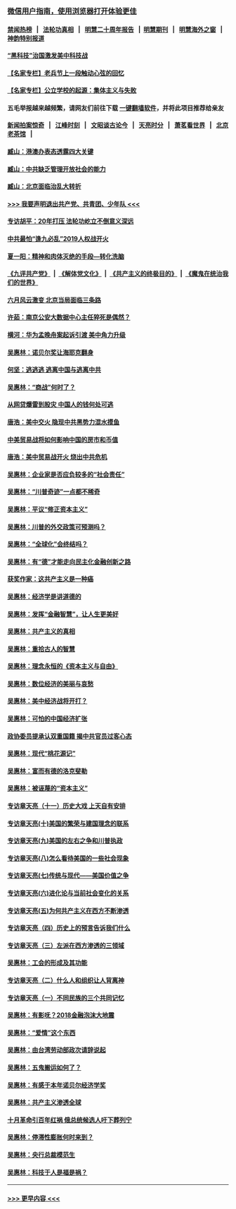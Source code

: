 ### [微信用户指南，使用浏览器打开体验更佳](https://github.com/gfw-breaker/banned-news1/blob/master/indexes/wechat-guide.md?t=0)
#### [禁闻热榜](热点新闻.md?t=0)  &nbsp;&nbsp;|&nbsp;&nbsp; [法轮功真相](https://github.com/gfw-breaker/truth/blob/master/README.md?t=0) &nbsp;&nbsp;|&nbsp;&nbsp; [明慧二十周年报告](https://github.com/gfw-breaker/mh-reports/blob/master/README.md?t=0) &nbsp;&nbsp;|&nbsp;&nbsp;[明慧期刊](https://github.com/gfw-breaker/mh-qikan) &nbsp;&nbsp;|&nbsp;&nbsp; [明慧海外之窗](https://github.com/gfw-breaker/mh-news/blob/master/README.md?t=0) &nbsp;&nbsp;|&nbsp;&nbsp; [神韵特别报道](https://github.com/gfw-breaker/mh-news/blob/master/shenyun.md?t=0)
#### [“黑科技”治国激发美中科技战](../pages/nsc423/n11638056.md?t=02030722) 
#### [【名家专栏】老兵节上一段触动心弦的回忆](../pages/nsc423/n11646016.md?t=02030722) 
#### [【名家专栏】公立学校的起源：集体主义与失败](../pages/nsc423/n11601833.md?t=02030722) 
#### 五毛举报越来越频繁，请网友们前往下载 [一键翻墙软件](https://github.com/gfw-breaker/ssr-accounts)，并将此项目推荐给亲友
#### [新闻拍案惊奇](https://github.com/gfw-breaker/banned-news1/blob/master/pages/link4.md) &nbsp;&nbsp;|&nbsp;&nbsp; [江峰时刻](https://github.com/gfw-breaker/banned-news1/blob/master/pages/link4.md) &nbsp;&nbsp;|&nbsp;&nbsp; [文昭谈古论今](https://github.com/gfw-breaker/banned-news1/blob/master/pages/link4.md) &nbsp;&nbsp;|&nbsp;&nbsp; [天亮时分](https://github.com/gfw-breaker/banned-news1/blob/master/pages/link4.md) &nbsp;&nbsp;|&nbsp;&nbsp; [萧茗看世界](https://github.com/gfw-breaker/banned-news1/blob/master/pages/link4.md) &nbsp;&nbsp;|&nbsp;&nbsp; [北京老茶馆](https://github.com/gfw-breaker/banned-news1/blob/master/pages/link4.md) &nbsp;&nbsp;|&nbsp;&nbsp; 
#### [臧山：港澳办表态透露四大关键](../pages/nsc423/n11421628.md?t=02030722) 
#### [臧山：中共缺乏管理开放社会的能力](../pages/nsc423/n11407457.md?t=02030722) 
#### [臧山：北京面临治乱大转折](../pages/nsc423/n11406895.md?t=02030722) 
#### [>>> 我要声明退出共产党、共青团、少年队 <<<](https://github.com/begood0513/goodnews/blob/master/quit/letter.md) 
#### [专访胡平：20年打压 法轮功屹立不倒意义深远](../pages/nsc423/n11398800.md?t=02030722) 
#### [中共最怕“逢九必乱”2019人权战开火](../pages/nsc423/n11385248.md?t=02030722) 
#### [夏一阳：精神和肉体灭绝的手段—转化洗脑](../pages/nsc423/n11368250.md?t=02030722) 
#### [《九评共产党》](https://github.com/begood0513/9ping.md/blob/master/README.md) &nbsp;|&nbsp; [《解体党文化》](../../../../jtdwh.md/blob/master/README.md)  &nbsp;|&nbsp; [《共产主义的终极目的》](../../../../gczydzjmd.md/blob/master/README.md) &nbsp;|&nbsp; [《魔鬼在统治我们的世界》](../../../../mgztzwmdsj.md/blob/master/README.md) 
#### [六月风云激变 北京当局面临三条路](../pages/nsc423/n11313668.md?t=02030722) 
#### [许茹：南京公安大数据中心主任猝死是偶然？](../pages/nsc423/n11064744.md?t=02030722) 
#### [横河：华为孟晚舟案起诉引渡 美中角力升级](../pages/nsc423/n11027230.md?t=02030722) 
#### [吴惠林：诺贝尔奖让海耶克翻身](../pages/nsc423/n10890049.md?t=02030722) 
#### [何坚：逃逃逃 逃离中国与逃离中共](../pages/nsc423/n10592891.md?t=02030722) 
#### [吴惠林：“商战”何时了？](../pages/nsc423/n10573558.md?t=02030722) 
#### [从网贷爆雷到股灾 中国人的钱何处可逃](../pages/nsc423/n10572800.md?t=02030722) 
#### [唐浩：美中交火 隐现中共黑势力混水摸鱼](../pages/nsc423/n10544040.md?t=02030722) 
#### [中美贸易战将如何影响中国的房市和币值](../pages/nsc423/n10543697.md?t=02030722) 
#### [唐浩：美中贸易战开火 烧出中共危机](../pages/nsc423/n10540126.md?t=02030722) 
#### [吴惠林：企业家是否应负较多的“社会责任”](../pages/nsc423/n10535022.md?t=02030722) 
#### [吴惠林：“川普奇迹”一点都不稀奇](../pages/nsc423/n10512808.md?t=02030722) 
#### [吴惠林：平议“修正资本主义”](../pages/nsc423/n10495724.md?t=02030722) 
#### [吴惠林：川普的外交政策可预测吗？](../pages/nsc423/n10462387.md?t=02030722) 
#### [吴惠林：“全球化”会终结吗？](../pages/nsc423/n10452838.md?t=02030722) 
#### [吴惠林：有“德”才能走向民主化金融创新之路](../pages/nsc423/n10432292.md?t=02030722) 
#### [获奖作家：这共产主义是一种癌](../pages/nsc423/n10431541.md?t=02030722) 
#### [吴惠林：经济学是讲道德的](../pages/nsc423/n10398014.md?t=02030722) 
#### [吴惠林：发挥“金融智慧”，让人生更美好](../pages/nsc423/n10375019.md?t=02030722) 
#### [吴惠林：共产主义的真相](../pages/nsc423/n10351394.md?t=02030722) 
#### [吴惠林：重拾古人的智慧](../pages/nsc423/n10337691.md?t=02030722) 
#### [吴惠林：理念永恒的《资本主义与自由》](../pages/nsc423/n10316274.md?t=02030722) 
#### [吴惠林：数位经济的美丽与哀愁](../pages/nsc423/n10292946.md?t=02030722) 
#### [吴惠林：美中经济战将开打？](../pages/nsc423/n10258825.md?t=02030722) 
#### [吴惠林：可怕的中国经济扩张](../pages/nsc423/n10219147.md?t=02030722) 
#### [政协委员提承认双重国籍 揭中共官员过客心态](../pages/nsc423/n10208809.md?t=02030722) 
#### [吴惠林：现代“桃花源记”](../pages/nsc423/n10185234.md?t=02030722) 
#### [吴惠林：富而有德的洛克斐勒](../pages/nsc423/n10142264.md?t=02030722) 
#### [吴惠林：被诬蔑的“资本主义”](../pages/nsc423/n10124816.md?t=02030722) 
#### [专访章天亮（十一）历史大戏 上天自有安排](../pages/nsc423/n10094905.md?t=02030722) 
#### [专访章天亮(十)美国的繁荣与建国理念的联系](../pages/nsc423/n10094899.md?t=02030722) 
#### [专访章天亮(九)美国的左右之争和川普执政](../pages/nsc423/n10094889.md?t=02030722) 
#### [专访章天亮(八)怎么看待美国的一些社会现象](../pages/nsc423/n10094857.md?t=02030722) 
#### [专访章天亮(七)传统与现代——美国价值之争](../pages/nsc423/n10093140.md?t=02030722) 
#### [专访章天亮(六)进化论与当前社会变化的关系](../pages/nsc423/n10092036.md?t=02030722) 
#### [专访章天亮(五)为何共产主义在西方不断渗透](../pages/nsc423/n10083620.md?t=02030722) 
#### [专访章天亮（四）历史上的预言告诉我们什么](../pages/nsc423/n10083606.md?t=02030722) 
#### [专访章天亮（三）左派在西方渗透的三领域](../pages/nsc423/n10081115.md?t=02030722) 
#### [吴惠林：工会的形成及其功能](../pages/nsc423/n10080633.md?t=02030722) 
#### [专访章天亮（二）什么人和组织让人背离神](../pages/nsc423/n10076637.md?t=02030722) 
#### [专访章天亮（一）不同民族的三个共同记忆](../pages/nsc423/n10074188.md?t=02030722) 
#### [吴惠林：有影呒？2018金融泡沫大地震](../pages/nsc423/n10040534.md?t=02030722) 
#### [吴惠林：“爱情”这个东西](../pages/nsc423/n10019423.md?t=02030722) 
#### [吴惠林：由台湾劳动部政次请辞说起](../pages/nsc423/n9979679.md?t=02030722) 
#### [吴惠林：五鬼搬运如何了？](../pages/nsc423/n9925338.md?t=02030722) 
#### [吴惠林：有感于本年诺贝尔经济学奖](../pages/nsc423/n9871883.md?t=02030722) 
#### [吴惠林：共产主义渗透全球](../pages/nsc423/n9812748.md?t=02030722) 
#### [十月革命引百年红祸 俄总统候选人吁下葬列宁](../pages/nsc423/n9810182.md?t=02030722) 
#### [吴惠林：停滞性膨胀何时来到？](../pages/nsc423/n9764136.md?t=02030722) 
#### [吴惠林：央行总裁模范生](../pages/nsc423/n9728134.md?t=02030722) 
#### [吴惠林：科技于人是福是祸？](../pages/nsc423/n9672982.md?t=02030722) 

----
#### [ >>> 更早内容 <<< ](../indexes/nsc423-earlier.md)
